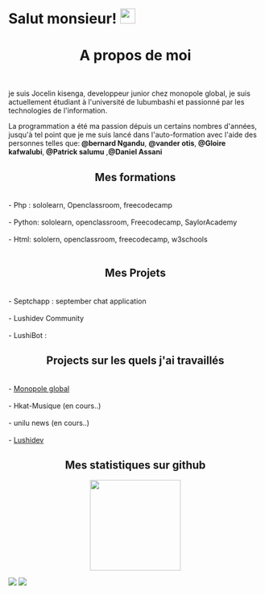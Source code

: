 # Salut monsieur! <img src="https://raw.githubusercontent.com/MartinHeinz/MartinHeinz/master/wave.gif" width="30px">
<h1 align="center"> A propos de moi </h1><br>
  <p>je suis Jocelin kisenga, developpeur junior chez monopole global, je suis actuellement étudiant  à l'université de lubumbashi et passionné par les technologies de l'information.</p> <p>La programmation a été ma passion dépuis un certains nombres d'années, jusqu'à tel point que je me suis lancé dans l'auto-formation avec l'aide des personnes telles que:<strong> @bernard Ngandu</strong>, <strong>@vander otis</strong>,<strong> @Gloire kafwalubi</strong>,<strong> @Patrick salumu</strong> ,<strong>@Daniel Assani</strong></p>
 <h2 align="center"> Mes formations</h2><br>
 - Php : sololearn, Openclassroom, freecodecamp<br><br>
 - Python: sololearn, openclassroom, Freecodecamp, SaylorAcademy<br><br>
 - Html: sololern, openclassroom, freecodecamp, w3schools<br><br>


 <h2 align="center"> Mes Projets</h2><br>
 - Septchapp : september chat application<br><br>
 - Lushidev Community<br><br>
 - LushiBot : 

 <h2 align="center">Projects sur les quels j'ai travaillés</h2><br>
 - <a href="monopoleglobal.com" target="blank">Monopole global </a><br><br>
 - Hkat-Musique (en cours..)<br><br>
 - unilu news (en cours..)<br><br>
 - <a href="lushidev.github.io" target="blank"> Lushidev </a>

<h2 align="center"> Mes statistiques sur github </h2>
<div align="center">
<img height="180em" src="https://github-readme-stats.vercel.app/api?username=jocelinkisenga&show_icons=true&hide_border=true&&count_private=true&include_all_commits=true" /><!--<img align="center" src="https://github-readme-stats.vercel.app/api/top-langs/?username=jocelinkisenga&show_icons=true&hide_border=true" /> -->
  </div>


 
![](https://img.shields.io/badge/<PHP>-<LARAVEL>-informational?style=flat&logo=<LOGO_NAME>&logoColor=white&color=2bbc8a)   ![](https://img.shields.io/badge/<PYTHON>-<DESKTOP>-informational?style=flat&logo=<LOGO_NAME>&logoColor=white&color=2bbc8a)
